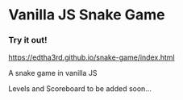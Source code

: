 # Vanilla JS Snake Game

### Try it out!

https://edtha3rd.github.io/snake-game/index.html

A snake game in vanilla JS

Levels and Scoreboard to be added soon...
